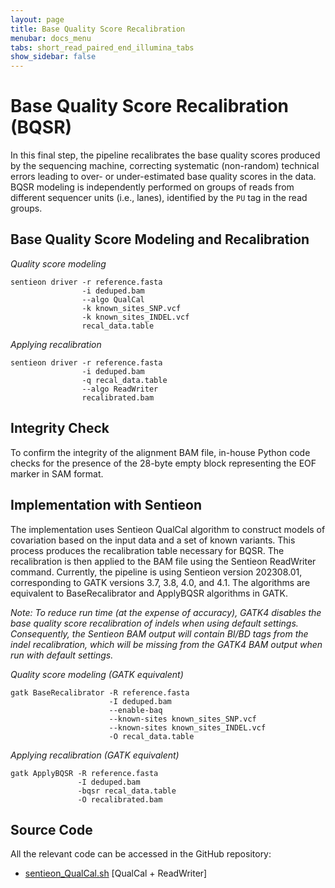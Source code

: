 ```yaml
---
layout: page
title: Base Quality Score Recalibration
menubar: docs_menu
tabs: short_read_paired_end_illumina_tabs
show_sidebar: false
---
```


# Base Quality Score Recalibration (BQSR)

In this final step, the pipeline recalibrates the base quality scores produced by the sequencing machine, correcting systematic (non-random) technical errors leading to over- or under-estimated base quality scores in the data. BQSR modeling is independently performed on groups of reads from different sequencer units (i.e., lanes), identified by the `PU` tag in the read groups.

## Base Quality Score Modeling and Recalibration

*Quality score modeling*

```text
sentieon driver -r reference.fasta
                -i deduped.bam
                --algo QualCal
                -k known_sites_SNP.vcf
                -k known_sites_INDEL.vcf
                recal_data.table
```

*Applying recalibration*

```text
sentieon driver -r reference.fasta
                -i deduped.bam
                -q recal_data.table
                --algo ReadWriter
                recalibrated.bam
```

## Integrity Check

To confirm the integrity of the alignment BAM file, in-house Python code checks for the presence of the 28-byte empty block representing the EOF marker in SAM format.

## Implementation with Sentieon

The implementation uses Sentieon QualCal algorithm to construct models of covariation based on the input data and a set of known variants. This process produces the recalibration table necessary for BQSR. The recalibration is then applied to the BAM file using the Sentieon ReadWriter command. Currently, the pipeline is using Sentieon version 202308.01, corresponding to GATK versions 3.7, 3.8, 4.0, and 4.1. The algorithms are equivalent to BaseRecalibrator and ApplyBQSR algorithms in GATK.

*Note: To reduce run time (at the expense of accuracy), GATK4 disables the base quality score recalibration of indels when using default settings. Consequently, the Sentieon BAM output will contain BI/BD tags from the indel recalibration, which will be missing from the GATK4 BAM output when run with default settings.*

*Quality score modeling (GATK equivalent)*

```text
gatk BaseRecalibrator -R reference.fasta
                      -I deduped.bam
                      --enable-baq
                      --known-sites known_sites_SNP.vcf
                      --known-sites known_sites_INDEL.vcf
                      -O recal_data.table
```

*Applying recalibration (GATK equivalent)*

```text
gatk ApplyBQSR -R reference.fasta
               -I deduped.bam
               -bqsr recal_data.table
               -O recalibrated.bam
```

## Source Code

All the relevant code can be accessed in the GitHub repository:

  - [sentieon_QualCal.sh](https://github.com/smaht-dac/sentieon-pipelines/blob/main/dockerfiles/sentieon/sentieon_QualCal.sh) [QualCal + ReadWriter]
